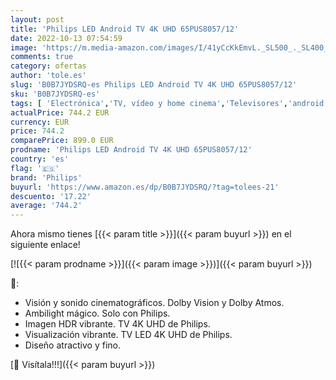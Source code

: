 ```yaml
---
layout: post
title: 'Philips LED Android TV 4K UHD 65PUS8057/12'
date: 2022-10-13 07:54:59
image: 'https://m.media-amazon.com/images/I/41yCcKkEmvL._SL500_._SL400_.jpg'
comments: true
category: ofertas
author: 'tole.es'
slug: 'B0B7JYDSRQ-es Philips LED Android TV 4K UHD 65PUS8057/12'
sku: 'B0B7JYDSRQ-es'
tags: [ 'Electrónica','TV, vídeo y home cinema','Televisores','android','philips','🇪🇸', ]
actualPrice: 744.2 EUR
currency: EUR
price: 744.2
comparePrice: 899.0 EUR
prodname: 'Philips LED Android TV 4K UHD 65PUS8057/12'
country: 'es'
flag: '🇪🇸'
brand: 'Philips'
buyurl: 'https://www.amazon.es/dp/B0B7JYDSRQ/?tag=tolees-21'
descuento: '17.22'
average: '744.2'
---
```


Ahora mismo tienes [{{< param title >}}]({{< param buyurl >}}) en el siguiente enlace!

[![{{< param prodname >}}]({{< param image >}})]({{< param buyurl >}})

🔎:

- Visión y sonido cinematográficos. Dolby Vision y Dolby Atmos.
- Ambilight mágico. Solo con Philips.
- Imagen HDR vibrante. TV 4K UHD de Philips.
- Visualización vibrante. TV LED 4K UHD de Philips.
- Diseño atractivo y fino.

[🛒 Visítala!!!]({{< param buyurl >}})
